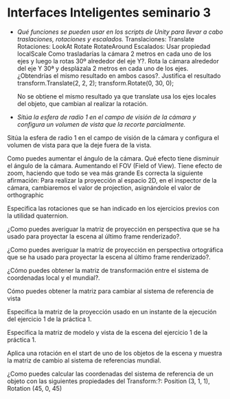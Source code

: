 # Interfaces Inteligentes seminario 3

* *Qué funciones se pueden usar en los scripts de Unity para llevar a cabo traslaciones, rotaciones y escalados.*
Translaciones:
Translate
Rotaciones:
LookAt
Rotate
RotateAround
Escalados:
Usar propiedad localScale
Como trasladarías la cámara 2 metros en cada uno de los ejes y luego la rotas 30º alrededor del eje Y?. Rota la cámara alrededor del eje Y 30ª y desplázala 2 metros en cada uno de los ejes. ¿Obtendrías el mismo resultado en ambos casos?. Justifica el resultado
	transform.Translate(2, 2, 2);
	transform.Rotate(0, 30, 0);

	No se obtiene el mismo resultado ya que translate usa los ejes locales del objeto, que cambian al realizar la rotación.
* *Sitúa la esfera de radio 1 en el campo de visión de la cámara y configura un volumen de vista que la recorte parcialmente.*

Sitúa la esfera de radio 1 en el campo de visión de la cámara y configura el volumen de vista para que la deje fuera de la vista.

Como puedes aumentar el ángulo de la cámara. Qué efecto tiene disminuir el ángulo de la cámara.
	Aumentando el FOV (Field of View). Tiene efecto de zoom, haciendo que todo se vea más grande
Es correcta la siguiente afirmación: Para realizar la proyección al espacio 2D, en el inspector de la cámara, cambiaremos el valor de projection, asignándole el valor de orthographic

Especifica las rotaciones que se han indicado en los ejercicios previos con la utilidad quaternion.

¿Como puedes averiguar la matriz de proyección en perspectiva que se ha usado para proyectar la escena al último frame renderizado?.

¿Como puedes averiguar la matriz de proyección en perspectiva ortográfica que se ha usado para proyectar la escena al último frame renderizado?.

¿Cómo puedes obtener la matriz de transformación entre el sistema de coordenadas local y el mundial?.

Cómo puedes obtener la matriz para cambiar al sistema de referencia de vista

Especifica la matriz de la proyección usado en un instante de la ejecución del ejercicio 1 de la práctica 1.

Especifica la matriz de modelo y vista de la escena del ejercicio 1 de la práctica 1.

Aplica una rotación en el start de uno de los objetos de la escena y muestra la matriz de cambio al sistema de referencias mundial.

¿Como puedes calcular las coordenadas del sistema de referencia de un objeto con las siguientes propiedades del Transform:?: 
 Position (3, 1, 1), Rotation (45, 0, 45)
